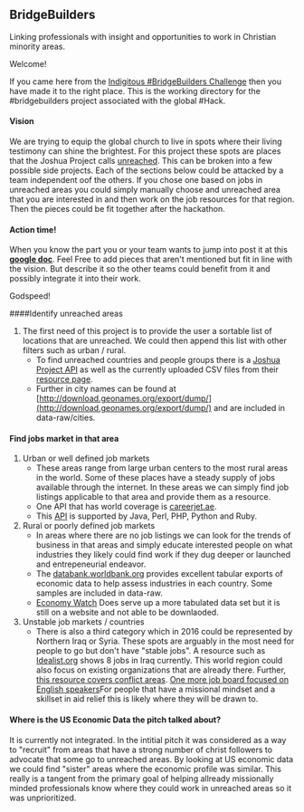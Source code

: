 ## BridgeBuilders
Linking professionals with insight and opportunities to work in Christian minority areas.

Welcome!  

If you came here from the [Indigitous #BridgeBuilders Challenge](https://indigitous.org/hack/challenges/bridgebuilders/) then you have made it to the right place.  This is the working directory for the #bridgebuilders project associated with the global #Hack.  

#### Vision
We are trying to equip the global church to live in spots where their living testimony can shine the brightest.  For this project these spots are places that the Joshua Project calls [unreached](https://joshuaproject.net/global_list/progress). This can be broken into a few possible side projects.  Each of the sections below could be attacked by a team independent oof the others.  If you chose one based on jobs in unreached areas you could simply manually choose and unreached area that you are interested in and then work on the job resources for that region.  Then the pieces could be fit together after the hackathon.

#### Action time!
When you know the part you or your team wants to jump into post it at this **[google doc](http://bit.ly/2fl4dMp)**.  Feel Free to add pieces that aren't mentioned but fit in line with the vision.  But describe it so the other teams could benefit from it and possibly integrate it into their work.

Godspeed!

####Identify unreached areas
1.  The first need of this project is to provide the user a sortable list of locations that are unreached.  We could then append this list with other filters such as urban / rural.  
    + To find unreached countries and people groups there is a [Joshua Project API](https://joshuaproject.net/api/v2/documentation) as well as the currently uploaded CSV files from their [resource page](https://joshuaproject.net/resources/datasets).
    + Further in city names can be found at [http://download.geonames.org/export/dump/](http://download.geonames.org/export/dump/) and are included in data-raw/cities.
    

#### Find jobs market in that area
1. Urban or well defined job markets
    + These areas range from large urban centers to the most rural areas in the world.  Some of these places have a steady supply of jobs available through the internet.  In these areas we can simply find job listings applicable to that area and provide them as a resource.  
    + One API that has world coverage is [careerjet.ae](http://www.careerjet.ae/).
    + This [API](http://www.careerjet.ae/partners/api/) is supported by Java, Perl, PHP, Python and Ruby.
2. Rural or poorly defined job markets
    + In areas where there are no job listings we can look for the trends of business in that areas and simply educate interested people on what industries they likely could find work if they dug deeper or launched and entrepeneurial endeavor.  
    + The [databank.worldbank.org](http://databank.worldbank.org/data/reports.aspx?source=jobs&Type=TABLE&preview=on) provides excellent tabular exports of economic data to help assess industries in each country.  Some samples are included in data-raw.
    + [Economy Watch](http://www.economywatch.com/economic-statistics/) Does serve up a more tabulated data set but it is still on a website and not able to be downlaoded.
3. Unstable job markets / countries
    + There is also a third category which in 2016 could be represented by Northern Iraq or Syria.  These spots are arguably in the most need for people to go but don't have "stable jobs".  A resource such as [Idealist.org](http://www.idealist.org/search/v2/?qs=QlpoOTFBWSZTWY84T0oAAHEfgAMAcAIBIAAAvvf_4DAAptCUKYp-lPSepiNHpqeo0EpJ6ag0GQADQJST1NqZAGgAaL1I7y0rC1Em46oqzKR2NpNJRuC_MBlT5gylK4qOINOyYewydBDl4R0fc-qVhUQ701Mj82phFMhB5BCSNgVcMKncHyNAe5UcLQTrSYOcMRzkLvAwhaNEm8QWQ1T8RppQ4T4je8ZVdTU5Ni5jcWSsWxw_F3JFOFCQjzhPSg==) shows 8 jobs in Iraq currently.  This world region could also focus on existing organizations that are already there.  Further, [this resource covers conflict areas](https://www.insightonconflict.org/conflicts/).   [One more job board focused on English speakers](http://www.transitionsabroad.com/listings/work/careers/index.shtml)For people that have a missional mindset and a skillset in aid relief this is likely where they will be drawn to. 
    
#### Where is the US Economic Data the pitch talked about?
It is currently not integrated.  In the intitial pitch it was considered as a way to "recruit" from areas that have a strong number of christ followers to advocate that some go to unreached areas.  By looking at US economic data we could find "sister" areas where the economic profile was similar.  This really is a tangent from the primary goal of helping allready missionally minded professionals know where they could work in unreached areas so it was unprioritized.  

